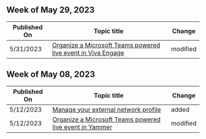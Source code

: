 <!-- This file is generated automatically each week. Changes made to this file will be overwritten.-->




## Week of May 29, 2023


| Published On |Topic title | Change |
|------|------------|--------|
| 5/31/2023 | [Organize a Microsoft Teams powered live event in Viva Engage](/Yammer/manage-yammer-groups/yammer-live-events) | modified |


## Week of May 08, 2023


| Published On |Topic title | Change |
|------|------------|--------|
| 5/12/2023 | [Manage your external network profile](/Yammer/work-with-external-users/manage-your-profile-in-an-external-network) | added |
| 5/12/2023 | [Organize a Microsoft Teams powered live event in Yammer](/Yammer/manage-yammer-groups/yammer-live-events) | modified |
